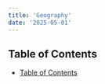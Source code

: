 ```yaml
---
title: 'Geography'
date: '2025-05-01'
---
```


## Table of Contents

- [Table of Contents](#table-of-contents)
